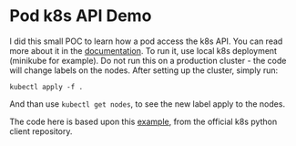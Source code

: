 # Pod k8s API Demo
I did this small POC to learn how a pod access the k8s API. 
You can read more about it in the [documentation](https://kubernetes.io/docs/admin/authentication/#service-account-tokens).
To run it, use local k8s deployment (minikube for example). 
Do not run this on a production cluster - the code will change labels on the nodes.
After setting up the cluster, simply run:
```
kubectl apply -f .
```

And than use `kubectl get nodes`, to see the new label apply to the nodes.

The code here is based upon this [example](https://github.com/kubernetes-client/python/blob/master/examples/manage_node_labels.py), from the official k8s python client repository.